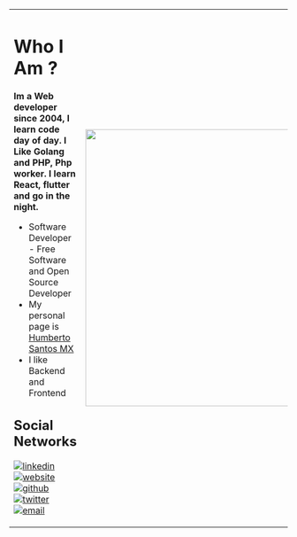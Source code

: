 <table>
  <tr>
    <td>
      <h1> Who I Am ? </h1>
      <b>Im a Web developer since 2004, I learn code day of day. I Like Golang and PHP, Php worker. I learn React, flutter and go in the night.</b>
      <ul>
        <li>Software Developer - Free Software and Open Source Developer</li>
        <li>My personal page is <a href="https://humbertosantosmx" alt="Humberto Santos">Humberto Santos MX</a></li>
        <li>I like Backend and Frontend</li>
      </ul>  
     <h2> Social Networks </h2>
        <p float="left">
  
  [![linkedin](https://user-images.githubusercontent.com/25087769/87172072-530a5080-c2dc-11ea-8e2c-8ee4dbf3394b.png)](https://www.linkedin.com/in/humberto-santos-huan) &nbsp;&nbsp;
  [![website](https://user-images.githubusercontent.com/25087769/87173861-0aa06200-c2df-11ea-9614-da65c9c73692.png)](https://humbertosantosmx.com) &nbsp;&nbsp;
  [![github](https://user-images.githubusercontent.com/25087769/87176037-2c4f1880-c2e2-11ea-8a13-41c90b711b9f.png)](https://github.com/humbertosantosmx) &nbsp;&nbsp;
  [![twitter](https://user-images.githubusercontent.com/25087769/87172407-de83e180-c2dc-11ea-9479-a894758266c3.png)](https://twitter.com/humberto_golang) &nbsp;&nbsp;
  [![email](https://user-images.githubusercontent.com/25087769/87174308-a4680f00-c2df-11ea-90b0-5fa1fa76d2f1.png)](mailto:hsantos@4ufans.com)
 
</p>
      </td>   
     <td>
      <img src="https://user-images.githubusercontent.com/25087769/87176682-1f7ef480-c2e3-11ea-9b1d-076f2c8568b2.jpg" width="500">
     </td>
   </tr>
</table>
